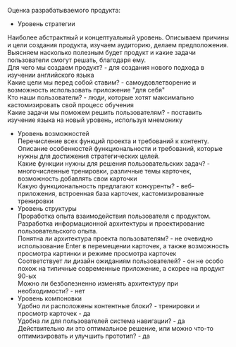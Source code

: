 Оценка разрабатываемого продукта:
* Уровень стратегии <br>

Наиболее абстрактный и концептуальный уровень. Описываем причины и цели создания продукта, изучаем аудиторию, делаем предположения. Выясняем насколько полезным будет продукт и какие задачи пользователи смогут решать, благодаря ему.  <br>
Для чего мы создаем продукт? - для создания нового подхода в изучении английского языка <br>
Какие цели мы перед собой ставим? - самоудовлетворение и возможность использовать приложение "для себя" <br>
Кто наши пользователи? - люди, которые хотят максимально кастомизировать свой процесс обучения <br>
Какие задачи мы поможем решить пользователям? - поставить изучение языка на новый уровень, используя мнемонику <br>
 * Уровень возможностей <br>
 Перечисление всех функций проекта и требований к контенту. Описание особенностей функциональности и требований, которые нужны для достижения стратегических целей. <br>
Какие функции нужны для решения пользовательских задач? - многочисленные тренировки, различные темы карточек, возможность добавлять свои карточки <br>
Какую функциональность предлагают конкуренты? - веб-приложения, встроенная база карточек, кастомизированные тренировки <br>
* Уровень структуры <br>
Проработка опыта взаимодействия пользователя с продуктом. Разработка информационной архитектуры и проектирование пользовательского опыта. <br>
Понятна ли архитектура проекта пользователям? - не очевидно использование Enter в перемещении карточек, а также возможность просмотра картинки и режиме просмотра карточек <br>
Соответствует ли дизайн ожиданиям пользователей? - он не особо похож на типичные современные приложение, а скорее на продукт 90-ых <br> 
Можно ли безболезненно изменять архитектуру при необходимости? - нет <br>
* Уровень компоновки <br>
Удобно ли расположены контентные блоки? - тренировки и просмотр карточек - да <br>
Удобна ли для пользователей система навигации? - да <br>
Действительно ли это оптимальное решение, или можно что-то оптимизировать и улучшить прототип? - да <br>
